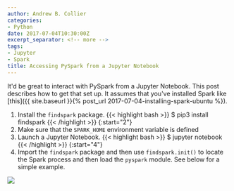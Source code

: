```yaml
---
author: Andrew B. Collier
categories:
- Python
date: 2017-07-04T10:30:00Z
excerpt_separator: <!-- more -->
tags:
- Jupyter
- Spark
title: Accessing PySpark from a Jupyter Notebook
---
```


It'd be great to interact with PySpark from a Jupyter Notebook. This post describes how to get that set up. <!--more--> It assumes that you've installed Spark like [this]({{ site.baseurl }}{% post_url 2017-07-04-installing-spark-ubuntu %}).

<!-- https://spark.apache.org/docs/0.9.0/python-programming-guide.html -->
<!-- https://blog.sicara.com/get-started-pyspark-jupyter-guide-tutorial-ae2fe84f594f -->

1. Install the `findspark` package.
{{< highlight bash >}}
$ pip3 install findspark
{{< /highlight >}}
{:start="2"}
2. Make sure that the `SPARK_HOME` environment variable is defined
3. Launch a Jupyter Notebook.
{{< highlight bash >}}
$ jupyter notebook
{{< /highlight >}}
{:start="4"}
4. Import the `findspark` package and then use `findspark.init()` to locate the Spark process and then load the `pyspark` module. See below for a simple example.

![](/img/2017/07/ubuntu-pyspark-test.png)
